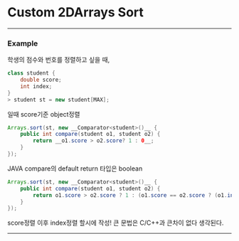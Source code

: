 <h1>Custom 2DArrays Sort</h1>

---
<h3>Example</h3>

학생의 점수와 번호를 정렬하고 싶을 때,

```java
class student {
    double score;
    int index;
}
> student st = new student[MAX];
```

일때 score기준 object정렬

```java
Arrays.sort(st, new __Comparator<student>()__ {
    public int compare(student o1, student o2) {
        return __o1.score > o2.score? 1 : 0__;
    }
});
```

JAVA compare의 default return 타입은 boolean

```java
Arrays.sort(st, new __Comparator<student>()__ {
    public int compare(student o1, student o2) {
        return o1.score > o2.score ? 1 : (o1.score == o2.score ? (o1.index > o2.index ? 1 : 0) : 0);
    }
});  
```

score정렬 이후 index정렬 할시에 작성!
큰 문법은 C/C++과 큰차이 없다 생각된다.

---
